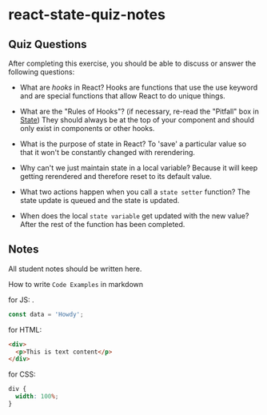 # react-state-quiz-notes

## Quiz Questions

After completing this exercise, you should be able to discuss or answer the following questions:

- What are _hooks_ in React?
  Hooks are functions that use the use keyword and are special functions that allow React to do unique things.

- What are the "Rules of Hooks"? (if necessary, re-read the "Pitfall" box in [State](https://react.dev/learn/state-a-components-memory))
  They should always be at the top of your component and should only exist in components or other hooks.

- What is the purpose of state in React?
  To 'save' a particular value so that it won't be constantly changed with rerendering.

- Why can't we just maintain state in a local variable?
  Because it will keep getting rerendered and therefore reset to its default value.

- What two actions happen when you call a `state setter` function?
  The state update is queued and the state is updated.

- When does the local `state variable` get updated with the new value?
  After the rest of the function has been completed.

## Notes

All student notes should be written here.

How to write `Code Examples` in markdown

for JS:
.

```javascript
const data = 'Howdy';
```

for HTML:

```html
<div>
  <p>This is text content</p>
</div>
```

for CSS:

```css
div {
  width: 100%;
}
```
